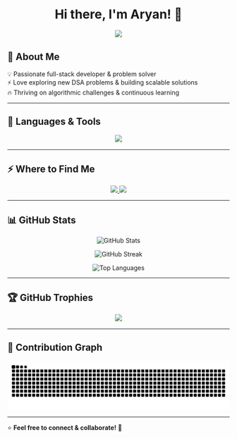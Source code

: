 <!-- Inspired GitHub Profile README with animations and themes -->
  
<h1 align="center">
  Hi there, I'm Aryan! 👋
</h1>

<p align="center">
  <img src="https://readme-typing-svg.herokuapp.com?font=Fira+Code&pause=1000&color=F75C7E&width=435&lines=Full-Stack+Developer+%7C+Problem+Solver;Passionate+about+Coding+and+DSA;Always+Learning+New+Tech!" />
</p>

## 🚀 About Me
💡 Passionate full-stack developer & problem solver  
⚡ Love exploring new DSA problems & building scalable solutions  
🔥 Thriving on algorithmic challenges & continuous learning  

---

## 🚀 Languages & Tools

<p align="center">
  <a href="https://developer.mozilla.org/en-US/docs/Web/JavaScript" target="_blank">
    <img src="https://skillicons.dev/icons?i=c,cpp,java,js,python,react,redux,nodejs,express,mongodb,mysql,html,css,tailwind,bootstrap,git,linux,postman,arduino" />
  </a>
</p>

---

## ⚡ Where to Find Me

<p align="center">
  <a href="mailto:Aryanchaudhary2629@gmail.com">
    <img src="https://img.shields.io/badge/Gmail-D14836?style=for-the-badge&logo=gmail&logoColor=white" />
  </a>
  <a href="https://www.linkedin.com/in/aryan-chaudhary-83571a252" target="_blank">
    <img src="https://img.shields.io/badge/LinkedIn-0077B5?style=for-the-badge&logo=linkedin&logoColor=white" />
  </a>
</p>

---

## 📊 GitHub Stats

<p align="center">
  <img src="https://github-readme-stats.vercel.app/api?username=Aryan-chaudhry&show_icons=true&theme=radical" alt="GitHub Stats" />
</p>

<p align="center">
  <img src="https://github-readme-streak-stats.herokuapp.com/?user=Aryan-chaudhry&theme=radical" alt="GitHub Streak" />
</p>

<p align="center">
  <img src="https://github-readme-stats.vercel.app/api/top-langs/?username=Aryan-chaudhry&layout=compact&theme=radical" alt="Top Languages" />
</p>

---

## 🏆 GitHub Trophies

<p align="center">
  <img src="https://github-profile-trophy.vercel.app/?username=Aryan-chaudhry&theme=radical&no-frame=true&margin-w=15&column=6" />
</p>

---

## 🐍 Contribution Graph

<p align="center">
  <img src="https://github.com/Aryan-chaudhry/Aryan-chaudhry/blob/output/github-contribution-grid-snake.svg" />
</p>

---

⭐ **Feel free to connect & collaborate!** 🚀
